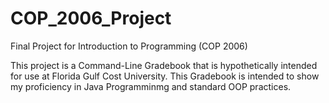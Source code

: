 # COP_2006_Project
Final Project for Introduction to Programming (COP 2006)

This project is a Command-Line Gradebook that is hypothetically intended for use at Florida Gulf Cost University.
This Gradebook is intended to show my proficiency in Java Programminmg and standard OOP practices.
